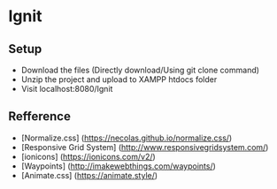 # Ignit
## Setup
- Download the files (Directly download/Using git clone command)
- Unzip the project and upload to XAMPP htdocs folder 
- Visit localhost:8080/Ignit

## Refference
- [Normalize.css] (https://necolas.github.io/normalize.css/)
- [Responsive Grid System] (http://www.responsivegridsystem.com/)
- [ionicons] (https://ionicons.com/v2/)
- [Waypoints] (http://imakewebthings.com/waypoints/)
- [Animate.css] (https://animate.style/)
